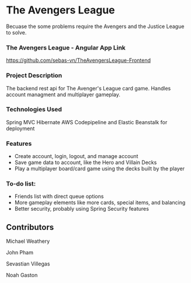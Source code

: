 # The Avengers League
Becuase the some problems require the Avengers and the Justice League to solve.

### The Avengers League - Angular App Link
https://github.com/sebas-vn/TheAvengersLeague-Frontend

### Project Description
The backend rest api for The Avenger's League card game. Handles account managment and multiplayer gameplay.

### Technologies Used
Spring MVC
Hibernate
AWS Codepipeline and Elastic Beanstalk for deployment

### Features
- Create account, login, logout, and manage account
- Save game data to account, like the Hero and Villain Decks
- Play a multiplayer board/card game using the decks built by the player

### To-do list:
- Friends list with direct queue options
- More gameplay elements like more cards, special items, and balancing
- Better security, probably using Spring Security features

## Contributors
Michael Weathery

John Pham

Sevastian Villegas

Noah Gaston
